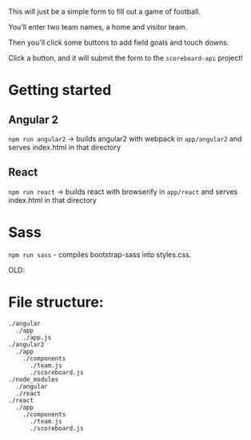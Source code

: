 This will just be a simple form to fill out a game of football.

You'll enter two team names, a home and visitor team.

Then you'll click some buttons to add field goals and touch downs.

Click a button, and it will submit the form to the `scoreboard-api` project!

# Getting started

## Angular 2

`npm run angular2` -> builds angular2 with webpack in `app/angular2` and serves index.html in that directory

## React

`npm run react` -> builds react with browserify in `app/react` and serves index.html in that directory

# Sass

`npm run sass` - compiles bootstrap-sass into styles.css.


OLD: 

# File structure:

```
./angular
  ./app
    ./app.js
./angular2
  ./app
    ./components
      ./team.js
      ./scoreboard.js
./node_modules
  ./angular
  ./react
./react
  ./app
    ./components
      ./team.js
      ./scoreboard.js
```
